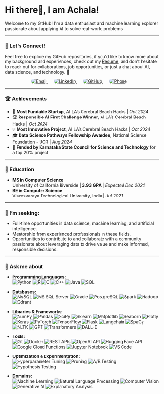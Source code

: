 <!--
**achalaspandit/achalaspandit** is a ✨ _special_ ✨ repository because its `README.md` (this file) appears on your GitHub profile.

Here are some ideas to get you started:

- 🔭 I’m currently working on ...
- 🌱 I’m currently learning ...
- 👯 I’m looking to collaborate on ...
- 🤔 I’m looking for help with ...
- 💬 Ask me about ...
- 📫 How to reach me: ...
- 😄 Pronouns: ...
- ⚡ Fun fact: ...
-->

<!--
<img src="https://github.com/user-attachments/assets/109cae42-2d62-40f0-a925-647e6f0ebcf2" alt="Achala Pandit" style="width: 100%; height: auto;" />
-->


# Hi there👋, I am Achala!

Welcome to my GitHub! I'm a data enthusiast and machine learning explorer passionate about applying AI to solve real-world problems.

---


### 🌱 **Let's Connect!**
Feel free to explore my GitHub repositories, if you'd like to know more about my background and experiences, check out my [Resume](https://drive.google.com/file/d/1frRdH-EBzUoNDxRK4cF9z0OPFnKNqMqQ/view?usp=sharing), and don’t hesitate to reach out for collaborations, job opportunities, or just a chat about AI, data science, and technology. 🚀
<p align = 'center'>
  <a href="mailto:achala.s.pandit@gmail.com" target="_blank " style="margin-right: 20px;">
    <img src="https://img.shields.io/badge/Email-D14836?style=for-the-badge&logo=gmail&logoColor=white" style="border-radius: 10px" alt="Email">
  </a>
  <a href="https://www.linkedin.com/in/achalapandit/" target="_blank" style="margin-right: 20px;">
    <img src="https://img.shields.io/badge/LinkedIn-0077B5?style=for-the-badge&logo=linkedin&logoColor=white" style="border-radius: 10px" alt="LinkedIn">
  </a>
  <a href="https://github.com/achalaspandit" target="_blank" style="margin-right: 20px;">
    <img src="https://img.shields.io/badge/GitHub-181717?style=for-the-badge&logo=github&logoColor=white" style="border-radius: 10px" alt="GitHub">
  </a>
  <a href="tel:+18583055730" target="_blank" style="margin-right: 20px;">
    <img src="https://img.shields.io/badge/Phone-25D366?style=for-the-badge&logo=whatsapp&logoColor=white" style="border-radius: 10px" alt="Phone">
  </a>
</p>

---

### 🏆 **Achievements**
- 🥇 **Most Fundable Startup**, AI LA’s Cerebral Beach Hacks | *Oct 2024*
- 🏆 **Responsible AI First Challenge Winner**, AI LA’s Cerebral Beach Hacks | *Oct 2024*
- 💡 **Most Innovative Project**, AI LA’s Cerebral Beach Hacks | *Oct 2024*
- 🎓 **Data Science Pathways Fellowship Awardee**, National Science Foundation - UCR | *Aug 2024*
- 🔬 **Funded by Karnataka State Council for Science and Technology** for a top 20% project  

---
### 🔭 Education
- **MS in Computer Science**  
  University of California Riverside | **3.93 GPA** | *Expected Dec 2024*
- **BE in Computer Science**  
  Visvesvaraya Technological University, India | *Jul 2021*
---

### 🤔 I’m seeking:
- Full-time opportunities in data science, machine learning, and artificial intelligence.
- Mentorship from experienced professionals in these fields.
- Opportunities to contribute to and collaborate with a community passionate about leveraging data to drive value and make informed, responsible decisions.


---

### 💬 **Ask me about**

- **Programming Languages:**  
  ![Python](https://img.shields.io/badge/Python-4B8BBE?style=for-the-badge&logo=python&logoColor=white&color=FFD580&borderRadius=20px)
  ![R](https://img.shields.io/badge/R-276DC3?style=for-the-badge&logo=r&logoColor=white&color=87CEEB&borderRadius=20px)
  ![C](https://img.shields.io/badge/C-00599C?style=for-the-badge&logo=c&logoColor=white&color=FF7F50&borderRadius=20px)
  ![C++](https://img.shields.io/badge/C++-00599C?style=for-the-badge&logo=cplusplus&logoColor=white&color=9370DB&borderRadius=20px)
  ![Java](https://img.shields.io/badge/Java-5382A1?style=for-the-badge&logo=java&logoColor=white&color=FFA500&borderRadius=20px)
  ![SQL](https://img.shields.io/badge/SQL-316192?style=for-the-badge&logo=postgresql&logoColor=white&color=48D1CC&borderRadius=20px)

- **Databases:**  
  ![MySQL](https://img.shields.io/badge/MySQL-4479A1?style=for-the-badge&logo=mysql&logoColor=white&color=FFD580&borderRadius=20px)
  ![MS SQL Server](https://img.shields.io/badge/MS_SQL_Server-CC2927?style=for-the-badge&logo=microsoft-sql-server&logoColor=white&color=DDA0DD&borderRadius=20px)
  ![Oracle](https://img.shields.io/badge/Oracle-F80000?style=for-the-badge&logo=oracle&logoColor=white&color=FF6347&borderRadius=20px)
  ![PostgreSQL](https://img.shields.io/badge/PostgreSQL-336791?style=for-the-badge&logo=postgresql&logoColor=white&color=20B2AA&borderRadius=20px)
  ![Spark](https://img.shields.io/badge/Spark-E25A1C?style=for-the-badge&logo=apachespark&logoColor=white&color=F0E68C&borderRadius=20px)
  ![Hadoop](https://img.shields.io/badge/Hadoop-66CCFF?style=for-the-badge&logo=apachehadoop&logoColor=black&color=ADD8E6&borderRadius=20px)
  ![Qdrant](https://img.shields.io/badge/Qdrant-00FF99?style=for-the-badge&logo=qdrant&logoColor=black&color=E6E6FA&borderRadius=20px)

- **Libraries & Frameworks:**  
  ![NumPy](https://img.shields.io/badge/NumPy-013243?style=for-the-badge&logo=numpy&logoColor=white&color=FA8072&borderRadius=20px)
  ![Pandas](https://img.shields.io/badge/Pandas-150458?style=for-the-badge&logo=pandas&logoColor=white&color=778899&borderRadius=20px)
  ![SciPy](https://img.shields.io/badge/SciPy-8CAAE6?style=for-the-badge&logo=scipy&logoColor=black&color=F0FFF0&borderRadius=20px)
  ![Sklearn](https://img.shields.io/badge/Sklearn-F7931E?style=for-the-badge&logo=scikit-learn&logoColor=black&color=DB7093&borderRadius=20px)
  ![Matplotlib](https://img.shields.io/badge/Matplotlib-13BFFF?style=for-the-badge&logo=python&logoColor=black&color=B0C4DE&borderRadius=20px)
  ![Seaborn](https://img.shields.io/badge/Seaborn-013243?style=for-the-badge&logo=python&logoColor=white&color=E9967A&borderRadius=20px)
  ![Plotly](https://img.shields.io/badge/Plotly-3C9CD7?style=for-the-badge&logo=plotly&logoColor=white&color=87CEEB&borderRadius=20px)
  ![Keras](https://img.shields.io/badge/Keras-D00000?style=for-the-badge&logo=keras&logoColor=white&color=F0FFFF&borderRadius=20px)
  ![PyTorch](https://img.shields.io/badge/PyTorch-EE4C2C?style=for-the-badge&logo=pytorch&logoColor=white&color=FD7F70&borderRadius=20px)
  ![TensorFlow](https://img.shields.io/badge/TensorFlow-FF6F00?style=for-the-badge&logo=tensorflow&logoColor=white&color=DAA520&borderRadius=20px)
  ![Flask](https://img.shields.io/badge/Flask-000000?style=for-the-badge&logo=flask&logoColor=white&color=C0C0C0&borderRadius=20px)
  ![Langchain](https://img.shields.io/badge/Langchain-0073B1?style=for-the-badge&logo=python&logoColor=white&color=F5DEB3&borderRadius=20px)
  ![SpaCy](https://img.shields.io/badge/SpaCy-09A3D5?style=for-the-badge&logo=spacy&logoColor=white&color=F5F5DC&borderRadius=20px)
  ![NLTK](https://img.shields.io/badge/NLTK-013243?style=for-the-badge&logo=python&logoColor=white&color=FFB6C1&borderRadius=20px)
  ![GPT](https://img.shields.io/badge/GPT-00599C?style=for-the-badge&logo=openai&logoColor=white&color=F5FFFA&borderRadius=20px)
  ![Transformers](https://img.shields.io/badge/Transformers-FF9900?style=for-the-badge&logo=huggingface&logoColor=black&color=6A5ACD&borderRadius=20px)
  ![DALL-E](https://img.shields.io/badge/DALL--E-13BFFF?style=for-the-badge&logo=openai&logoColor=white&color=4682B4&borderRadius=20px)

- **Tools:**  
  ![Git](https://img.shields.io/badge/Git-F05032?style=for-the-badge&logo=git&logoColor=white&color=F08080&borderRadius=20px)
  ![Docker](https://img.shields.io/badge/Docker-2496ED?style=for-the-badge&logo=docker&logoColor=white&color=00CED1&borderRadius=20px)
  ![REST APIs](https://img.shields.io/badge/REST%20APIs-347AEB?style=for-the-badge&logo=rest&logoColor=white&color=48D1CC&borderRadius=20px)
  ![OpenAI API](https://img.shields.io/badge/OpenAI%20API-00599C?style=for-the-badge&logo=openai&logoColor=white&color=FF4500&borderRadius=20px)
  ![Hugging Face API](https://img.shields.io/badge/Hugging%20Face-FFCC00?style=for-the-badge&logo=huggingface&logoColor=black&color=FF7F50&borderRadius=20px)
  ![Google Cloud Functions](https://img.shields.io/badge/Google%20Cloud%20Functions-4285F4?style=for-the-badge&logo=googlecloud&logoColor=white&color=40E0D0&borderRadius=20px)
  ![Jupyter Notebook](https://img.shields.io/badge/Jupyter%20Notebook-F37626?style=for-the-badge&logo=jupyter&logoColor=white&color=FFA07A&borderRadius=20px)
  ![VS Code](https://img.shields.io/badge/VS%20Code-007ACC?style=for-the-badge&logo=visualstudiocode&logoColor=white&color=AFEEEE&borderRadius=20px)

- **Optimization & Experimentation:**  
  ![Hyperparameter Tuning](https://img.shields.io/badge/Hyperparameter_Tuning-6495ED?style=for-the-badge&color=DEB887&borderRadius=20px)
  ![Pruning](https://img.shields.io/badge/Pruning-48D1CC?style=for-the-badge&color=FFE4C4&borderRadius=20px)
  ![A/B Testing](https://img.shields.io/badge/A_B_Testing-7B68EE?style=for-the-badge&color=FFEFD5&borderRadius=20px)
  ![Hypothesis Testing](https://img.shields.io/badge/Hypothesis_Testing-00FF7F?style=for-the-badge&color=FFDAB9&borderRadius=20px)

- **Domains:**  
  ![Machine Learning](https://img.shields.io/badge/Machine_Learning-FF6347?style=for-the-badge&color=FFDEAD&borderRadius=20px)
  ![Natural Language Processing](https://img.shields.io/badge/NLP-8A2BE2?style=for-the-badge&color=D8BFD8&borderRadius=20px)
  ![Computer Vision](https://img.shields.io/badge/Computer_Vision-DB7093?style=for-the-badge&color=FFB6C1&borderRadius=20px)
  ![Generative AI](https://img.shields.io/badge/Generative_AI-DC143C?style=for-the-badge&color=FFFACD&borderRadius=20px)
  ![Explanatory Analysis](https://img.shields.io/badge/Explanatory_Analysis-2F4F4F?style=for-the-badge&color=FFE4B5&borderRadius=20px)
